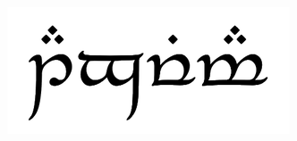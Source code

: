 <!-- ## Hi there 👋-->
<!--![taguima](https://github.com/user-attachments/assets/fa9e83aa-ec4f-4842-93d6-a17ecc8cdb04)-->

<img src="https://github.com/22858/22858/blob/cf2788a271e124de8d4b4cd7afbd8651fc929890/1.png" align=middle alt="taguima" />

<!--
**22858/22858** is a ✨ _special_ ✨ repository because its `README.md` (this file) appears on your GitHub profile.

Here are some ideas to get you started:

- 🔭 I’m currently working on ...
- 🌱 I’m currently learning ...
- 👯 I’m looking to collaborate on ...
- 🤔 I’m looking for help with ...
- 💬 Ask me about ...
- 📫 How to reach me: ...
- 😄 Pronouns: ...
- ⚡ Fun fact: ...
-->
